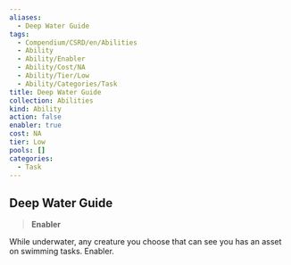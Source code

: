 ```yaml
---
aliases:
  - Deep Water Guide
tags:
  - Compendium/CSRD/en/Abilities
  - Ability
  - Ability/Enabler
  - Ability/Cost/NA
  - Ability/Tier/Low
  - Ability/Categories/Task
title: Deep Water Guide
collection: Abilities
kind: Ability
action: false
enabler: true
cost: NA
tier: Low
pools: []
categories:
  - Task
---
```

## Deep Water Guide  
>**Enabler**
  
While underwater, any creature you choose that can see you has an asset on swimming tasks. Enabler.
